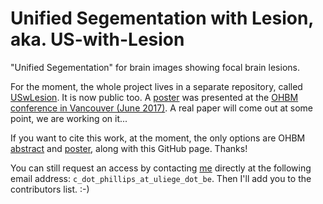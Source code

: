 # Unified Segementation with Lesion, aka. US-with-Lesion
"Unified Segementation" for brain images showing focal brain lesions.

For the moment, the whole project lives in a separate repository, called [USwLesion](https://github.com/CyclotronResearchCentre/USwLesion). It is now public too. A [poster](https://orbi.uliege.be/handle/2268/213972) was presented at the [OHBM conference in Vancouver (June 2017)](https://www.humanbrainmapping.org). A real paper will come out at some point, we are working on it...

If you want to cite this work, at the moment, the only options are OHBM [abstract](https://orbi.uliege.be/handle/2268/228841) and [poster](https://orbi.uliege.be/handle/2268/213972), along with this GitHub page. Thanks!

You can still request an access by contacting [me](http://www.giga.ulg.ac.be/cms/c_39293/en/phillips-christophe-ir-phd) directly at the following email address: `c_dot_phillips_at_uliege_dot_be`. Then I'll add you to the contributors list. :-)
